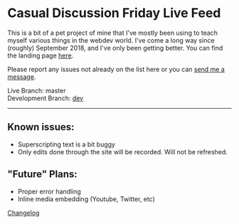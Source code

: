 # Casual Discussion Friday Live Feed

This is a bit of a pet project of mine that I've mostly been using to teach myself various things in the webdev world. I've come a long way since (roughly) September 2018, and I've only been getting better. You can find the landing page [here](https://friday.moe).

Please report any issues not already on the list here or you can [send me a message](https://reddit.com/message/compose?to=ninjuh1124).

Live Branch: master  
Development Branch: [dev](https://github.com/ninjuh1124/fridaydotmoe/tree/dev)

***

## Known issues:

* Superscripting text is a bit buggy
* Only edits done through the site will be recorded. Will not be refreshed.

## "Future" Plans:

* Proper error handling
* Inline media embedding (Youtube, Twitter, etc)

[Changelog](https://github.com/ninjuh1124/fridaydotmoe/blob/master/server/content/changelog.md)
